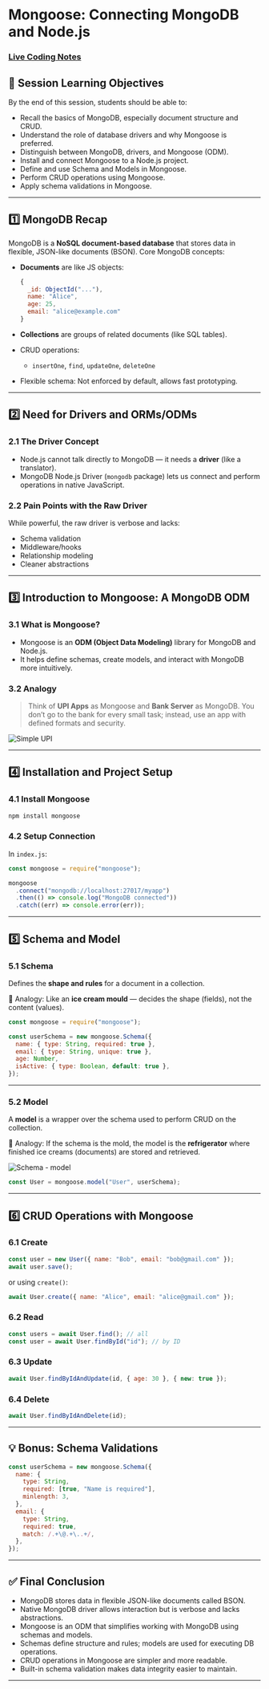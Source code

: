 # Mongoose: Connecting MongoDB and Node.js
### [Live Coding Notes](https://coding-platform.s3.amazonaws.com/dev/lms/tickets/f2b90e71-c70d-4ac8-8074-4b58c06e9e6b/wmL0pUtaPuGRRWbi.zip)

## 📝 Session Learning Objectives

By the end of this session, students should be able to:

- Recall the basics of MongoDB, especially document structure and CRUD.
- Understand the role of database drivers and why Mongoose is preferred.
- Distinguish between MongoDB, drivers, and Mongoose (ODM).
- Install and connect Mongoose to a Node.js project.
- Define and use Schema and Models in Mongoose.
- Perform CRUD operations using Mongoose.
- Apply schema validations in Mongoose.

---

## 1️⃣ MongoDB Recap

MongoDB is a **NoSQL document-based database** that stores data in flexible, JSON-like documents (BSON).
Core MongoDB concepts:

- **Documents** are like JS objects:

  ```js
  {
    _id: ObjectId("..."),
    name: "Alice",
    age: 25,
    email: "alice@example.com"
  }
  ```

- **Collections** are groups of related documents (like SQL tables).
- CRUD operations:

  - `insertOne`, `find`, `updateOne`, `deleteOne`

- Flexible schema: Not enforced by default, allows fast prototyping.

---

## 2️⃣ Need for Drivers and ORMs/ODMs

### 2.1 The Driver Concept

- Node.js cannot talk directly to MongoDB — it needs a **driver** (like a translator).
- MongoDB Node.js Driver (`mongodb` package) lets us connect and perform operations in native JavaScript.

### 2.2 Pain Points with the Raw Driver

While powerful, the raw driver is verbose and lacks:

- Schema validation
- Middleware/hooks
- Relationship modeling
- Cleaner abstractions

---

## 3️⃣ Introduction to Mongoose: A MongoDB ODM

### 3.1 What is Mongoose?

- Mongoose is an **ODM (Object Data Modeling)** library for MongoDB and Node.js.
- It helps define schemas, create models, and interact with MongoDB more intuitively.

### 3.2 Analogy

> Think of **UPI Apps** as Mongoose and **Bank Server** as MongoDB.
> You don’t go to the bank for every small task; instead, use an app with defined formats and security.

![Simple UPI](https://coding-platform.s3.amazonaws.com/dev/lms/tickets/13ab342e-b6ef-477b-b2a7-270ce36ea7fd/fwHpvfyKaQAlWOXY.jpg)

---

## 4️⃣ Installation and Project Setup

### 4.1 Install Mongoose

```bash
npm install mongoose
```

### 4.2 Setup Connection

In `index.js`:

```js
const mongoose = require("mongoose");

mongoose
  .connect("mongodb://localhost:27017/myapp")
  .then(() => console.log("MongoDB connected"))
  .catch((err) => console.error(err));
```

---

## 5️⃣ Schema and Model

### 5.1 Schema

Defines the **shape and rules** for a document in a collection.

📌 Analogy: Like an **ice cream mould** — decides the shape (fields), not the content (values).

```js
const mongoose = require("mongoose");

const userSchema = new mongoose.Schema({
  name: { type: String, required: true },
  email: { type: String, unique: true },
  age: Number,
  isActive: { type: Boolean, default: true },
});
```

---

### 5.2 Model

A **model** is a wrapper over the schema used to perform CRUD on the collection.

📌 Analogy: If the schema is the mold, the model is the **refrigerator** where finished ice creams (documents) are stored and retrieved.

![Schema - model](https://coding-platform.s3.amazonaws.com/dev/lms/tickets/51795afd-42a6-4d08-95b2-1a00f141dd1f/rfyzRu33IBhvQOiH.png)

```js
const User = mongoose.model("User", userSchema);
```

---

## 6️⃣ CRUD Operations with Mongoose

### 6.1 Create

```js
const user = new User({ name: "Bob", email: "bob@gmail.com" });
await user.save();
```

or using `create()`:

```js
await User.create({ name: "Alice", email: "alice@gmail.com" });
```

### 6.2 Read

```js
const users = await User.find(); // all
const user = await User.findById("id"); // by ID
```

### 6.3 Update

```js
await User.findByIdAndUpdate(id, { age: 30 }, { new: true });
```

### 6.4 Delete

```js
await User.findByIdAndDelete(id);
```

---

## 💡 Bonus: Schema Validations

```js
const userSchema = new mongoose.Schema({
  name: {
    type: String,
    required: [true, "Name is required"],
    minlength: 3,
  },
  email: {
    type: String,
    required: true,
    match: /.+\@.+\..+/,
  },
});
```

---

## ✅ Final Conclusion

- MongoDB stores data in flexible JSON-like documents called BSON.
- Native MongoDB driver allows interaction but is verbose and lacks abstractions.
- Mongoose is an ODM that simplifies working with MongoDB using schemas and models.
- Schemas define structure and rules; models are used for executing DB operations.
- CRUD operations in Mongoose are simpler and more readable.
- Built-in schema validation makes data integrity easier to maintain.

---
